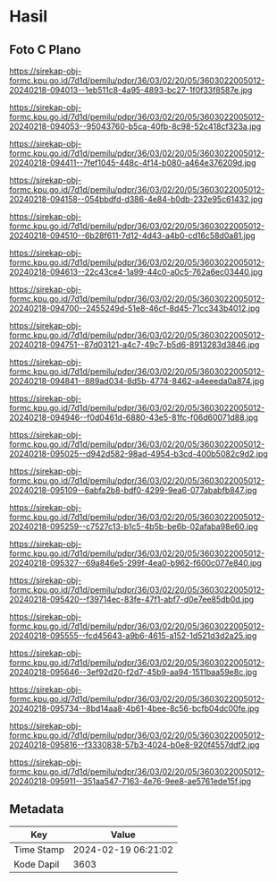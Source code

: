# Hasil

## Foto C Plano

https://sirekap-obj-formc.kpu.go.id/7d1d/pemilu/pdpr/36/03/02/20/05/3603022005012-20240218-094013--1eb511c8-4a95-4893-bc27-1f0f33f8587e.jpg

https://sirekap-obj-formc.kpu.go.id/7d1d/pemilu/pdpr/36/03/02/20/05/3603022005012-20240218-094053--95043760-b5ca-40fb-8c98-52c418cf323a.jpg

https://sirekap-obj-formc.kpu.go.id/7d1d/pemilu/pdpr/36/03/02/20/05/3603022005012-20240218-094411--7fef1045-448c-4f14-b080-a464e376209d.jpg

https://sirekap-obj-formc.kpu.go.id/7d1d/pemilu/pdpr/36/03/02/20/05/3603022005012-20240218-094158--054bbdfd-d386-4e84-b0db-232e95c61432.jpg

https://sirekap-obj-formc.kpu.go.id/7d1d/pemilu/pdpr/36/03/02/20/05/3603022005012-20240218-094510--6b28f611-7d12-4d43-a4b0-cd16c58d0a81.jpg

https://sirekap-obj-formc.kpu.go.id/7d1d/pemilu/pdpr/36/03/02/20/05/3603022005012-20240218-094613--22c43ce4-1a99-44c0-a0c5-762a6ec03440.jpg

https://sirekap-obj-formc.kpu.go.id/7d1d/pemilu/pdpr/36/03/02/20/05/3603022005012-20240218-094700--2455249d-51e8-46cf-8d45-71cc343b4012.jpg

https://sirekap-obj-formc.kpu.go.id/7d1d/pemilu/pdpr/36/03/02/20/05/3603022005012-20240218-094751--87d03121-a4c7-49c7-b5d6-8913283d3846.jpg

https://sirekap-obj-formc.kpu.go.id/7d1d/pemilu/pdpr/36/03/02/20/05/3603022005012-20240218-094841--889ad034-8d5b-4774-8462-a4eeeda0a874.jpg

https://sirekap-obj-formc.kpu.go.id/7d1d/pemilu/pdpr/36/03/02/20/05/3603022005012-20240218-094946--f0d0461d-6880-43e5-81fc-f06d60071d88.jpg

https://sirekap-obj-formc.kpu.go.id/7d1d/pemilu/pdpr/36/03/02/20/05/3603022005012-20240218-095025--d942d582-98ad-4954-b3cd-400b5082c9d2.jpg

https://sirekap-obj-formc.kpu.go.id/7d1d/pemilu/pdpr/36/03/02/20/05/3603022005012-20240218-095109--6abfa2b8-bdf0-4299-9ea6-077ababfb847.jpg

https://sirekap-obj-formc.kpu.go.id/7d1d/pemilu/pdpr/36/03/02/20/05/3603022005012-20240218-095259--c7527c13-b1c5-4b5b-be6b-02afaba98e60.jpg

https://sirekap-obj-formc.kpu.go.id/7d1d/pemilu/pdpr/36/03/02/20/05/3603022005012-20240218-095327--69a846e5-299f-4ea0-b962-f600c077e840.jpg

https://sirekap-obj-formc.kpu.go.id/7d1d/pemilu/pdpr/36/03/02/20/05/3603022005012-20240218-095420--f39714ec-83fe-47f1-abf7-d0e7ee85db0d.jpg

https://sirekap-obj-formc.kpu.go.id/7d1d/pemilu/pdpr/36/03/02/20/05/3603022005012-20240218-095555--fcd45643-a9b6-4615-a152-1d521d3d2a25.jpg

https://sirekap-obj-formc.kpu.go.id/7d1d/pemilu/pdpr/36/03/02/20/05/3603022005012-20240218-095646--3ef92d20-f2d7-45b9-aa94-1511baa59e8c.jpg

https://sirekap-obj-formc.kpu.go.id/7d1d/pemilu/pdpr/36/03/02/20/05/3603022005012-20240218-095734--8bd14aa8-4b61-4bee-8c56-bcfb04dc00fe.jpg

https://sirekap-obj-formc.kpu.go.id/7d1d/pemilu/pdpr/36/03/02/20/05/3603022005012-20240218-095816--f3330838-57b3-4024-b0e8-920f4557ddf2.jpg

https://sirekap-obj-formc.kpu.go.id/7d1d/pemilu/pdpr/36/03/02/20/05/3603022005012-20240218-095911--351aa547-7163-4e76-9ee8-ae5761ede15f.jpg


## Metadata

| Key        | Value               |
| ---------- | ------------------- |
| Time Stamp | 2024-02-19 06:21:02 |
| Kode Dapil | 3603                |



